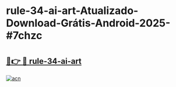 # rule-34-ai-art-Atualizado-Download-Grátis-Android-2025-#7chzc

# <h2><a href="https://ainizakaria.my?title=rule-34-ai-art&ref=24M">🔗👉 🔴 rule-34-ai-art</a></h2>

[![acn](https://github.com/user-attachments/assets/0f9c940e-d8b0-45ae-aac7-cd30a18b3e1c)](https://ainizakaria.my?title=rule-34-ai-art&ref=24M)

